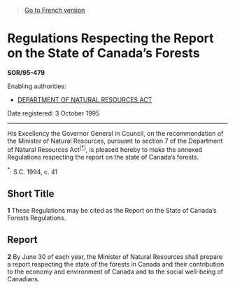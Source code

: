 > [Go to French version](/fr/Règlements/Décrets,%20ordonnances%20et%20règlements%20statutaires/95/479.md)

# Regulations Respecting the Report on the State of Canada’s Forests

**SOR/95-479**

Enabling authorities: 
- [DEPARTMENT OF NATURAL RESOURCES ACT](/en/Acts/Statutes%20of%20Canada/1994/c.%2041.md)

Date registered: 3 October 1995

----------

His Excellency the Governor General in Council, on the recommendation of the Minister of Natural Resources, pursuant to section 7 of the Department of Natural Resources Act<sup><a href='#footnote1star_e'>[*]</a></sup>, is pleased hereby to make the annexed Regulations respecting the report on the state of Canada’s forests.

<a name='footnote1star_e'><sup>*</sup></a>: S.C. 1994, c. 41<br />




## Short Title


**1** These Regulations may be cited as the Report on the State of Canada’s Forests Regulations.




## Report


**2** By June 30 of each year, the Minister of Natural Resources shall prepare a report respecting the state of the forests in Canada and their contribution to the economy and environment of Canada and to the social well-being of Canadians.


